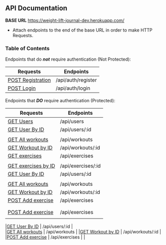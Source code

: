 ## API Documentation
**BASE URL** https://weight-lift-journal-dev.herokuapp.com/
- Attach endpoints to the end of the base URL in order to make HTTP Requests.

### Table of Contents
Endpoints that do _**not**_ require authentication (Not Protected):

| Requests           | Endpoints          |
|-----------------|--------------------|
|<a href="#register">POST Registration</a>| /api/auth/register |
|<a href="#login">POST Login</a>       | /api/auth/login    |

Endpoints that **_DO_** require authentication (Protected):

| Requests                           | Endpoints |
|-----------------                   | --------------------|
|<a href="#users">GET Users</a>                           | /api/users |
|<a href="#userID">GET User By ID</a>                     | /api/users/:id |
                        |         
|<a href="#allWorkouts">GET All workouts</a>                    | /api/workouts |
|<a href="#workoutID">GET Workout by ID</a>                   | /api/workouts/:id |
|<a href="#exercises">GET exercises</a>                           | /api/exercises |
                        |
<a href="#exercisesID">GET exercises by ID</a>                           | /api/exercises/:id|
|<a href="#userID">GET User By ID</a>                     | /api/users/:id 
                        |         
|<a href="#allWorkouts">GET All workouts</a>                    | /api/workouts                             |
|<a href="#workoutID">GET Workout by ID</a>                   | /api/workouts/:id                         |
|<a href="#addExercise">POST Add exercise</a>      | /api/exercises               |
                        | 
                        |
|<a href="#addExercise">POST Add exercise</a>      | /api/exercises               |
                        |                          |

|<a href="#userID">GET User By ID</a>                     | /api/users/:id 
                        |         
|<a href="#allWorkouts">GET All workouts</a>                    | /api/workouts                             |
|<a href="#workoutID">GET Workout by ID</a>                   | /api/workouts/:id                         |
|<a href="#addExercise">POST Add exercise</a>      | /api/exercises               |
                        |
